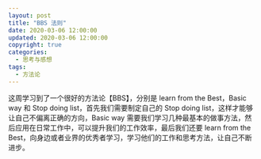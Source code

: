 ```yaml
---
layout: post
title: "BBS 法则"
date: 2020-03-06 12:00:00
updated: 2020-03-06 12:00:00
copyright: true
categories:
  - 思考与感想
tags:
  - 方法论
---
```


这周学习到了一个很好的方法论【BBS】，分别是 learn from the Best，Basic way 和 Stop doing list，首先我们需要制定自己的 Stop doing list，这样才能够让自己不偏离正确的方向，Basic way 需要我们学习几种最基本的做事方法，然后应用在日常工作中，可以提升我们的工作效率，最后我们还要 learn from the Best，向身边或者业界的优秀者学习，学习他们的工作和思考方法，让自己不断进步。